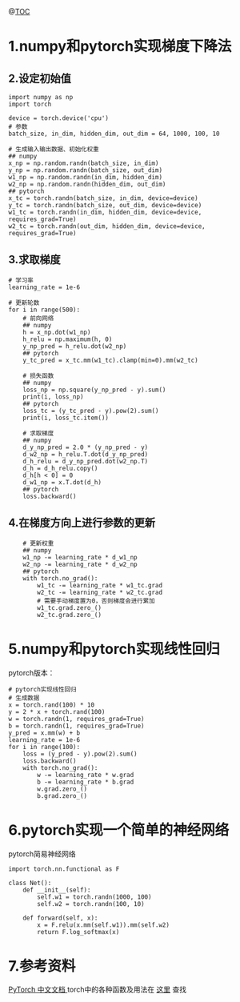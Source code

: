 ﻿@[TOC](（二）Pytorch设立计算图并自动计算)
# 1.numpy和pytorch实现梯度下降法
## 2.设定初始值
    import numpy as np
    import torch
    
    device = torch.device('cpu')
    # 参数
    batch_size, in_dim, hidden_dim, out_dim = 64, 1000, 100, 10
    
    # 生成输入输出数据、初始化权重
    ## numpy
    x_np = np.random.randn(batch_size, in_dim)
    y_np = np.random.randn(batch_size, out_dim)
    w1_np = np.random.randn(in_dim, hidden_dim)
    w2_np = np.random.randn(hidden_dim, out_dim)
    ## pytorch
    x_tc = torch.randn(batch_size, in_dim, device=device)
    y_tc = torch.randn(batch_size, out_dim, device=device)
    w1_tc = torch.randn(in_dim, hidden_dim, device=device, requires_grad=True)
    w2_tc = torch.randn(out_dim, hidden_dim, device=device, requires_grad=True)

## 3.求取梯度
    # 学习率
    learning_rate = 1e-6
    
    # 更新轮数
    for i in range(500):
        # 前向网络
        ## numpy
        h = x_np.dot(w1_np)
        h_relu = np.maximum(h, 0)
        y_np_pred = h_relu.dot(w2_np)
        ## pytorch
        y_tc_pred = x_tc.mm(w1_tc).clamp(min=0).mm(w2_tc)
    
        # 损失函数
        ## numpy
        loss_np = np.square(y_np_pred - y).sum()
        print(i, loss_np)
        ## pytorch
        loss_tc = (y_tc_pred - y).pow(2).sum()
        print(i, loss_tc.item())
    
        # 求取梯度
        ## numpy
        d_y_np_pred = 2.0 * (y_np_pred - y)
        d_w2_np = h_relu.T.dot(d_y_np_pred)
        d_h_relu = d_y_np_pred.dot(w2_np.T)
        d_h = d_h_relu.copy()
        d_h[h < 0] = 0
        d_w1_np = x.T.dot(d_h)
        ## pytorch
        loss.backward()
## 4.在梯度方向上进行参数的更新
        # 更新权重
        ## numpy
        w1_np -= learning_rate * d_w1_np
        w2_np -= learning_rate * d_w2_np
        ## pytorch
        with torch.no_grad():
            w1_tc -= learning_rate * w1_tc.grad
            w2_tc -= learning_rate * w2_tc.grad
            # 需要手动梯度置为0，否则梯度会进行累加
            w1_tc.grad.zero_()
            w2_tc.grad.zero_()
# 5.numpy和pytorch实现线性回归
pytorch版本：

    # pytorch实现线性回归
    # 生成数据
    x = torch.rand(100) * 10
    y = 2 * x + torch.rand(100)
    w = torch.randn(1, requires_grad=True)
    b = torch.randn(1, requires_grad=True)
    y_pred = x.mm(w) + b
    learning_rate = 1e-6
    for i in range(100):
        loss = (y_pred - y).pow(2).sum()
        loss.backward()
        with torch.no_grad():
            w -= learning_rate * w.grad
            b -= learning_rate * b.grad
            w.grad.zero_()
            b.grad.zero_()

# 6.pytorch实现一个简单的神经网络
pytorch简易神经网络

    import torch.nn.functional as F
    
    class Net():
        def __init__(self):
            self.w1 = torch.randn(1000, 100)
            self.w2 = torch.randn(100, 10)
    
        def forward(self, x):
            x = F.relu(x.mm(self.w1)).mm(self.w2)
            return F.log_softmax(x)

# 7.参考资料
[PyTorch 中文文档 ](https://pytorch.apachecn.org/docs/1.0/)
torch中的各种函数及用法在 [这里](https://pytorch-cn.readthedocs.io/zh/latest/package_references/torch/) 查找
